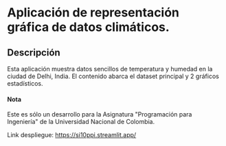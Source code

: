 # Aplicación de representación gráfica de datos climáticos.

## Descripción
Esta aplicación muestra datos sencillos de temperatura y humedad en la ciudad de Delhi, India.
El contenido abarca el dataset principal y 2 gráficos estadísticos.

#### Nota
Este es sólo un desarrollo para la Asignatura "Programación para Ingeniería" de la Universidad Nacional de Colombia.

Link despliegue: https://si10ppi.streamlit.app/

